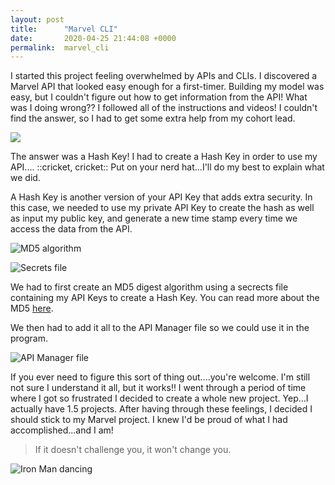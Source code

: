 ```yaml
---
layout: post
title:      "Marvel CLI"
date:       2020-04-25 21:44:08 +0000
permalink:  marvel_cli
---
```



I started this project feeling overwhelmed by APIs and CLIs. I discovered a Marvel API that looked easy enough for a first-timer. Building my model was easy, but I couldn't figure out how to get information from the API! What was I doing wrong?? I followed all of the instructions and videos! I couldn't find the answer, so I had to get some extra help from my cohort lead. 

![](https://media.giphy.com/media/JSv2Yg4qUkEDGvYYqY/giphy.gif)

The answer was a Hash Key! I had to create a Hash Key in order to use my API.... ::cricket, cricket:: Put on your nerd hat...I'll do my best to explain what we did. 

A Hash Key is another version of your API Key that adds extra security. In this case, we needed to use my private API Key to create the hash as well as input my public key, and generate a new time stamp every time we access the data from the API. 

![MD5 algorithm](https://imgur.com/pI0ROaQ)

![Secrets file](https://imgur.com/gUTSnxH)

We had to first create an MD5 digest algorithm using a secrects file containing my API Keys to create a Hash Key. You can read more about the MD5 [here](https://en.wikipedia.org/wiki/MD5). 

We then had to add it all to the API Manager file so we could use it in the program. 

![API Manager file](https://imgur.com/qIBe0od)

If you ever need to figure this sort of thing out....you're welcome. I'm still not sure I understand it all, but it works!! I went through a period of time where I got so frustrated I decided to create a whole new project. Yep...I actually have 1.5 projects. After having through these feelings, I decided I should stick to my Marvel project. I knew I'd be proud of what I had accomplished...and I am!

> If it doesn't challenge you, it won't change you.

![Iron Man dancing](https://media.giphy.com/media/SX6AoXlEp2ri2IM9Fr/giphy.gif/)



